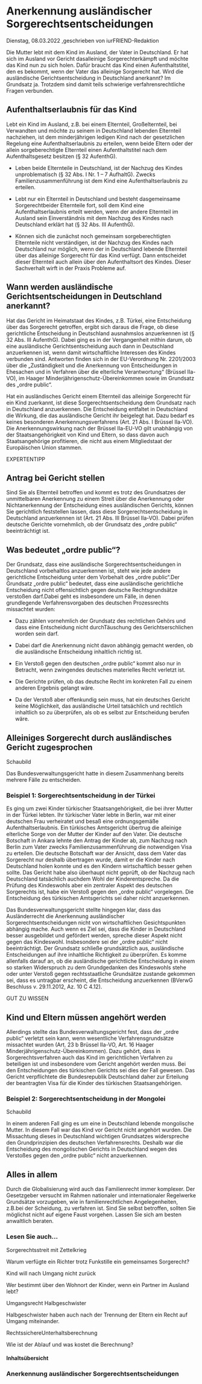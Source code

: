 # Anerkennung ausländischer Sorgerechtsentscheidungen

Dienstag, 08.03.2022 ,geschrieben von iurFRIEND-Redaktion

Die Mutter lebt mit dem Kind im Ausland, der Vater in Deutschland. Er hat sich im Ausland vor Gericht dasalleinige Sorgerechterkämpft und möchte das Kind nun zu sich holen. Dafür braucht das Kind einen Aufenthaltstitel, den es bekommt, wenn der Vater das alleinige Sorgerecht hat. Wird die ausländische Gerichtsentscheidung in Deutschland anerkannt? Im Grundsatz ja. Trotzdem sind damit teils schwierige verfahrensrechtliche Fragen verbunden.

## Aufenthaltserlaubnis für das Kind

Lebt ein Kind im Ausland, z.B. bei einem Elternteil, Großelternteil, bei Verwandten und möchte zu seinem in Deutschland lebenden Elternteil nachziehen, ist dem minderjährigen ledigen Kind nach der gesetzlichen Regelung eine Aufenthaltserlaubnis zu erteilen, wenn beide Eltern oder der allein sorgeberechtigte Elternteil einen Aufenthaltstitel nach dem Aufenthaltsgesetz besitzen (§ 32 AufenthG).

- Leben beide Elternteile in Deutschland, ist der Nachzug des Kindes unproblematisch (§ 32 Abs. I Nr. 1 – 7 AufhaltG). Zwecks Familienzusammenführung ist dem Kind eine Aufenthaltserlaubnis zu erteilen.

- Lebt nur ein Elternteil in Deutschland und besteht dasgemeinsame Sorgerechtbeider Elternteile fort, soll dem Kind eine Aufenthaltserlaubnis erteilt werden, wenn der andere Elternteil im Ausland sein Einverständnis mit dem Nachzug des Kindes nach Deutschland erklärt hat (§ 32 Abs. III AufenthG).

- Können sich die zunächst noch gemeinsam sorgeberechtigten Elternteile nicht verständigen, ist der Nachzug des Kindes nach Deutschland nur möglich, wenn der in Deutschland lebende Elternteil über das alleinige Sorgerecht für das Kind verfügt. Dann entscheidet dieser Elternteil auch allein über den Aufenthaltsort des Kindes. Dieser Sachverhalt wirft in der Praxis Probleme auf.

## Wann werden ausländische Gerichtsentscheidungen in Deutschland anerkannt?

Hat das Gericht im Heimatstaat des Kindes, z.B. Türkei, eine Entscheidung über das Sorgerecht getroffen, ergibt sich daraus die Frage, ob diese gerichtliche Entscheidung in Deutschland ausnahmslos anzuerkennen ist (§ 32 Abs. III AufenthG). Dabei ging es in der Vergangenheit mithin darum, ob eine ausländische Gerichtsentscheidung auch dann in Deutschland anzuerkennen ist, wenn damit wirtschaftliche Interessen des Kindes verbunden sind. Antworten finden sich in der EU-Verordnung Nr. 2201/2003 über die „Zuständigkeit und die Anerkennung von Entscheidungen in Ehesachen und in Verfahren über die elterliche Verantwortung“ (Brüssel IIa-VO), im Haager Minderjährigenschutz-Übereinkommen sowie im Grundsatz des „ordre public“.

Hat ein ausländisches Gericht einem Elternteil das alleinige Sorgerecht für ein Kind zuerkannt, ist diese Sorgerechtsentscheidung dem Grundsatz nach in Deutschland anzuerkennen. Die Entscheidung entfaltet in Deutschland die Wirkung, die das ausländische Gericht ihr beigelegt hat. Dazu bedarf es keines besonderen Anerkennungsverfahrens (Art. 21 Abs. I Brüssel IIa-VO). Die Anerkennungswirkung nach der Brüssel IIa-EU-VO gilt unabhängig von der Staatsangehörigkeit von Kind und Eltern, so dass davon auch Staatsangehörige profitieren, die nicht aus einem Mitgliedstaat der Europäischen Union stammen.

EXPERTENTIPP

## Antrag bei Gericht stellen

Sind Sie als Elternteil betroffen und kommt es trotz des Grundsatzes der unmittelbaren Anerkennung zu einem Streit über die Anerkennung oder Nichtanerkennung der Entscheidung eines ausländischen Gerichts, können Sie gerichtlich feststellen lassen, dass diese Sorgerechtsentscheidung in Deutschland anzuerkennen ist (Art. 21 Abs. III Brüssel IIa-VO). Dabei prüfen deutsche Gerichte vornehmlich, ob der Grundsatz des „ordre public“ beeinträchtigt ist.

## Was bedeutet „ordre public“?

Der Grundsatz, dass eine ausländische Sorgerechtsentscheidungen in Deutschland vorbehaltlos anzuerkennen ist, steht wie jede andere gerichtliche Entscheidung unter dem Vorbehalt des „ordre public“.Der Grundsatz „ordre public“ bedeutet, dass eine ausländische gerichtliche Entscheidung nicht offensichtlich gegen deutsche Rechtsgrundsätze verstoßen darf.Dabei geht es insbesondere um Fälle, in denen grundlegende Verfahrensvorgaben des deutschen Prozessrechts missachtet wurden:

- Dazu zählen vornehmlich der Grundsatz des rechtlichen Gehörs und dass eine Entscheidung nicht durchTäuschung des Gerichtserschlichen worden sein darf.

- Dabei darf die Anerkennung nicht davon abhängig gemacht werden, ob die ausländische Entscheidung inhaltlich richtig ist.

- Ein Verstoß gegen den deutschen „ordre public“ kommt also nur in Betracht, wenn zwingendes deutsches materielles Recht verletzt ist.

- Die Gerichte prüfen, ob das deutsche Recht im konkreten Fall zu einem anderen Ergebnis gelangt wäre.

- Da der Verstoß aber offenkundig sein muss, hat ein deutsches Gericht keine Möglichkeit, das ausländische Urteil tatsächlich und rechtlich inhaltlich so zu überprüfen, als ob es selbst zur Entscheidung berufen wäre.

## Alleiniges Sorgerecht durch ausländisches Gericht zugesprochen

Schaubild

Das Bundesverwaltungsgericht hatte in diesem Zusammenhang bereits mehrere Fälle zu entscheiden.

### Beispiel 1: Sorgerechtsentscheidung in der Türkei

Es ging um zwei Kinder türkischer Staatsangehörigkeit, die bei ihrer Mutter in der Türkei lebten. Ihr türkischer Vater lebte in Berlin, war mit einer deutschen Frau verheiratet und besaß eine ordnungsgemäße Aufenthaltserlaubnis. Ein türkisches Amtsgericht übertrug die alleinige elterliche Sorge von der Mutter der Kinder auf den Vater. Die deutsche Botschaft in Ankara lehnte den Antrag der Kinder ab, zum Nachzug nach Berlin zum Vater zwecks Familienzusammenführung die notwendigen Visa zu erteilen. Die deutsche Botschaft war der Ansicht, dass dem Vater das Sorgerecht nur deshalb übertragen wurde, damit er die Kinder nach Deutschland holen konnte und es den Kindern wirtschaftlich besser gehen sollte. Das Gericht habe also überhaupt nicht geprüft, ob der Nachzug nach Deutschland tatsächlich auchdem Wohl der Kinderentspreche. Da die Prüfung des Kindeswohls aber ein zentraler Aspekt des deutschen Sorgerechts ist, habe ein Verstoß gegen den „ordre public“ vorgelegen. Die Entscheidung des türkischen Amtsgerichts sei daher nicht anzuerkennen.

Das Bundesverwaltungsgericht stellte hingegen klar, dass das Ausländerrecht die Anerkennung ausländischer Sorgerechtsentscheidungen nicht von wirtschaftlichen Gesichtspunkten abhängig mache. Auch wenn es Ziel sei, dass die Kinder in Deutschland besser ausgebildet und gefördert werden, spreche dieser Aspekt nicht gegen das Kindeswohl. Insbesondere sei der „ordre public“ nicht beeinträchtigt. Der Grundsatz schließe grundsätzlich aus, ausländische Entscheidungen auf ihre inhaltliche Richtigkeit zu überprüfen. Es komme allenfalls darauf an, ob die ausländische gerichtliche Entscheidung in einem so starken Widerspruch zu dem Grundgedanken des Kindeswohls stehe oder unter Verstoß gegen rechtsstaatliche Grundsätze zustande gekommen sei, dass es untragbar erscheint, die Entscheidung anzuerkennen (BVerwG Beschluss v. 29.11.2012, Az. 10 C 4.12).

GUT ZU WISSEN

## Kind und Eltern müssen angehört werden

Allerdings stellte das Bundesverwaltungsgericht fest, dass der „ordre public“ verletzt sein kann, wenn wesentliche Verfahrensgrundsätze missachtet wurden (Art. 23 b Brüssel IIa-VO, Art. 16 Haager Minderjährigenschutz-Übereinkommen). Dazu gehört, dass in Sorgerechtsverfahren auch das Kind im gerichtlichen Verfahren zu beteiligen ist und insbesondere vom Gericht angehört werden muss. Bei den Entscheidungen des türkischen Gerichts sei dies der Fall gewesen. Das Gericht verpflichtete die Bundesrepublik Deutschland daher zur Erteilung der beantragten Visa für die Kinder des türkischen Staatsangehörigen.

### Beispiel 2: Sorgerechtsentscheidung in der Mongolei

Schaubild

In einem anderen Fall ging es um eine in Deutschland lebende mongolische Mutter. In diesem Fall war das Kind vor Gericht nicht angehört wurden. Die Missachtung dieses in Deutschland wichtigen Grundsatzes widerspreche den Grundprinzipien des deutschen Verfahrensrechts. Deshalb war die Entscheidung des mongolischen Gerichts in Deutschland wegen des Verstoßes gegen den „ordre public“ nicht anzuerkennen.

## Alles in allem

Durch die Globalisierung wird auch das Familienrecht immer komplexer. Der Gesetzgeber versucht im Rahmen nationaler und internationaler Regelwerke Grundsätze vorzugeben, wie in familienrechtlichen Angelegenheiten, z.B.bei der Scheidung, zu verfahren ist. Sind Sie selbst betroffen, sollten Sie möglichst nicht auf eigene Faust vorgehen. Lassen Sie sich am besten anwaltlich beraten.

### Lesen Sie auch...

Sorgerechtsstreit mit Zettelkrieg

Warum verfügte ein Richter trotz Funkstille ein gemeinsames Sorgerecht?

Kind will nach Umgang nicht zurück

Wer bestimmt über den Wohnort der Kinder, wenn ein Partner im Ausland lebt?

Umgangsrecht Halbgeschwister

Halbgeschwister haben auch nach der Trennung der Eltern ein Recht auf Umgang miteinander.

RechtssichereUnterhaltsberechnung

Wie ist der Ablauf und was kostet die Berechnung?

#### Inhaltsübersicht

### Anerkennung ausländischer Sorgerechtsentscheidungen